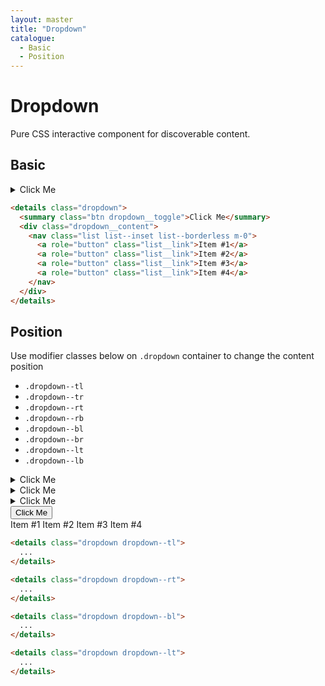 ```yaml
---
layout: master
title: "Dropdown"
catalogue:
  - Basic
  - Position
---
```


# Dropdown

Pure CSS interactive component for discoverable content.

## Basic

<section class="snippet">
  <div class="snippet__preview">
    <details class="dropdown">
      <summary class="btn dropdown__toggle">Click Me</summary>
      <div class="dropdown__content">
        <nav class="list list--inset list--borderless m-0">
          <a role="button" class="list__link">Item #1</a>
          <a role="button" class="list__link">Item #2</a>
          <a role="button" class="list__link">Item #3</a>
          <a role="button" class="list__link">Item #4</a>
        </nav>
      </div>
    </details>
  </div>
  <div class="snippet__source">

```html
<details class="dropdown">
  <summary class="btn dropdown__toggle">Click Me</summary>
  <div class="dropdown__content">
    <nav class="list list--inset list--borderless m-0">
      <a role="button" class="list__link">Item #1</a>
      <a role="button" class="list__link">Item #2</a>
      <a role="button" class="list__link">Item #3</a>
      <a role="button" class="list__link">Item #4</a>
    </nav>
  </div>
</details>
```

  </div>
</section>

## Position

Use modifier classes below on `.dropdown` container to change the content position

- `.dropdown--tl`
- `.dropdown--tr`
- `.dropdown--rt`
- `.dropdown--rb`
- `.dropdown--bl`
- `.dropdown--br`
- `.dropdown--lt`
- `.dropdown--lb`

<section class="snippet">
  <div class="snippet__preview">
    <div class="level level@md">
      <div class="level__item">
        <details class="dropdown dropdown--tl">
          <summary class="btn dropdown__toggle">Click Me</summary>
          <div class="dropdown__content">
            <nav class="list list--inset list--borderless m-0">
              <a role="button" class="list__link">Item #1</a>
              <a role="button" class="list__link">Item #2</a>
              <a role="button" class="list__link">Item #3</a>
              <a role="button" class="list__link">Item #4</a>
            </nav>
          </div>
        </details>
      </div>
      <div class="level__item">
        <details class="dropdown dropdown--rt">
          <summary class="btn dropdown__toggle">Click Me</summary>
          <div class="dropdown__content">
            <nav class="list list--inset list--borderless m-0">
              <a role="button" class="list__link">Item #1</a>
              <a role="button" class="list__link">Item #2</a>
              <a role="button" class="list__link">Item #3</a>
              <a role="button" class="list__link">Item #4</a>
            </nav>
          </div>
        </details>
      </div>
      <div class="level__item">
        <details class="dropdown dropdown--bl">
          <summary class="btn dropdown__toggle">Click Me</summary>
          <div class="dropdown__content">
            <nav class="list list--inset list--borderless m-0">
              <a role="button" class="list__link">Item #1</a>
              <a role="button" class="list__link">Item #2</a>
              <a role="button" class="list__link">Item #3</a>
              <a role="button" class="list__link">Item #4</a>
            </nav>
          </div>
        </details>
      </div>
      <div class="level__item">
        <div class="dropdown dropdown--lt">
          <button class="btn dropdown__toggle" data-toggle="dropdown">Click Me</button>
          <div class="dropdown__content hidden">
            <nav class="list list--inset list--borderless m-0">
              <a role="button" class="list__link">Item #1</a>
              <a role="button" class="list__link">Item #2</a>
              <a role="button" class="list__link">Item #3</a>
              <a role="button" class="list__link">Item #4</a>
            </nav>
          </div>
        </div>
      </div>
    </div>
  </div>
  <div class="snippet__source">

```html
<details class="dropdown dropdown--tl">
  ...
</details>

<details class="dropdown dropdown--rt">
  ...
</details>

<details class="dropdown dropdown--bl">
  ...
</details>

<details class="dropdown dropdown--lt">
  ...
</details>
```

  </div>
</section>
